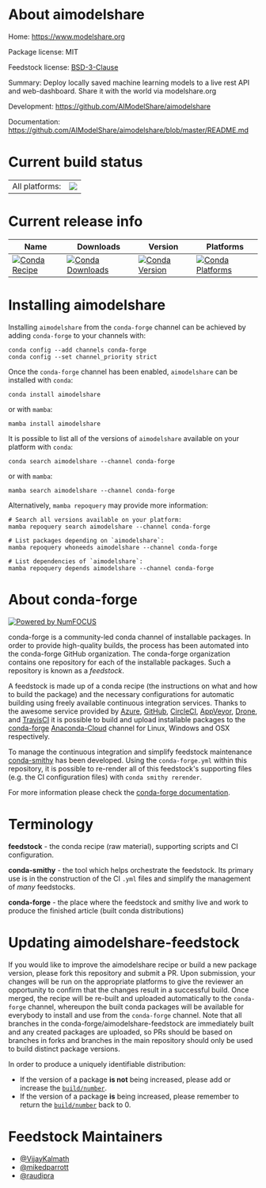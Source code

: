 About aimodelshare
==================

Home: https://www.modelshare.org

Package license: MIT

Feedstock license: [BSD-3-Clause](https://github.com/conda-forge/aimodelshare-feedstock/blob/main/LICENSE.txt)

Summary: Deploy locally saved machine learning models to a live rest API and web-dashboard.  Share it with the world via modelshare.org

Development: https://github.com/AIModelShare/aimodelshare

Documentation: https://github.com/AIModelShare/aimodelshare/blob/master/README.md

Current build status
====================


<table><tr><td>All platforms:</td>
    <td>
      <a href="https://dev.azure.com/conda-forge/feedstock-builds/_build/latest?definitionId=15330&branchName=main">
        <img src="https://dev.azure.com/conda-forge/feedstock-builds/_apis/build/status/aimodelshare-feedstock?branchName=main">
      </a>
    </td>
  </tr>
</table>

Current release info
====================

| Name | Downloads | Version | Platforms |
| --- | --- | --- | --- |
| [![Conda Recipe](https://img.shields.io/badge/recipe-aimodelshare-green.svg)](https://anaconda.org/conda-forge/aimodelshare) | [![Conda Downloads](https://img.shields.io/conda/dn/conda-forge/aimodelshare.svg)](https://anaconda.org/conda-forge/aimodelshare) | [![Conda Version](https://img.shields.io/conda/vn/conda-forge/aimodelshare.svg)](https://anaconda.org/conda-forge/aimodelshare) | [![Conda Platforms](https://img.shields.io/conda/pn/conda-forge/aimodelshare.svg)](https://anaconda.org/conda-forge/aimodelshare) |

Installing aimodelshare
=======================

Installing `aimodelshare` from the `conda-forge` channel can be achieved by adding `conda-forge` to your channels with:

```
conda config --add channels conda-forge
conda config --set channel_priority strict
```

Once the `conda-forge` channel has been enabled, `aimodelshare` can be installed with `conda`:

```
conda install aimodelshare
```

or with `mamba`:

```
mamba install aimodelshare
```

It is possible to list all of the versions of `aimodelshare` available on your platform with `conda`:

```
conda search aimodelshare --channel conda-forge
```

or with `mamba`:

```
mamba search aimodelshare --channel conda-forge
```

Alternatively, `mamba repoquery` may provide more information:

```
# Search all versions available on your platform:
mamba repoquery search aimodelshare --channel conda-forge

# List packages depending on `aimodelshare`:
mamba repoquery whoneeds aimodelshare --channel conda-forge

# List dependencies of `aimodelshare`:
mamba repoquery depends aimodelshare --channel conda-forge
```


About conda-forge
=================

[![Powered by
NumFOCUS](https://img.shields.io/badge/powered%20by-NumFOCUS-orange.svg?style=flat&colorA=E1523D&colorB=007D8A)](https://numfocus.org)

conda-forge is a community-led conda channel of installable packages.
In order to provide high-quality builds, the process has been automated into the
conda-forge GitHub organization. The conda-forge organization contains one repository
for each of the installable packages. Such a repository is known as a *feedstock*.

A feedstock is made up of a conda recipe (the instructions on what and how to build
the package) and the necessary configurations for automatic building using freely
available continuous integration services. Thanks to the awesome service provided by
[Azure](https://azure.microsoft.com/en-us/services/devops/), [GitHub](https://github.com/),
[CircleCI](https://circleci.com/), [AppVeyor](https://www.appveyor.com/),
[Drone](https://cloud.drone.io/welcome), and [TravisCI](https://travis-ci.com/)
it is possible to build and upload installable packages to the
[conda-forge](https://anaconda.org/conda-forge) [Anaconda-Cloud](https://anaconda.org/)
channel for Linux, Windows and OSX respectively.

To manage the continuous integration and simplify feedstock maintenance
[conda-smithy](https://github.com/conda-forge/conda-smithy) has been developed.
Using the ``conda-forge.yml`` within this repository, it is possible to re-render all of
this feedstock's supporting files (e.g. the CI configuration files) with ``conda smithy rerender``.

For more information please check the [conda-forge documentation](https://conda-forge.org/docs/).

Terminology
===========

**feedstock** - the conda recipe (raw material), supporting scripts and CI configuration.

**conda-smithy** - the tool which helps orchestrate the feedstock.
                   Its primary use is in the construction of the CI ``.yml`` files
                   and simplify the management of *many* feedstocks.

**conda-forge** - the place where the feedstock and smithy live and work to
                  produce the finished article (built conda distributions)


Updating aimodelshare-feedstock
===============================

If you would like to improve the aimodelshare recipe or build a new
package version, please fork this repository and submit a PR. Upon submission,
your changes will be run on the appropriate platforms to give the reviewer an
opportunity to confirm that the changes result in a successful build. Once
merged, the recipe will be re-built and uploaded automatically to the
`conda-forge` channel, whereupon the built conda packages will be available for
everybody to install and use from the `conda-forge` channel.
Note that all branches in the conda-forge/aimodelshare-feedstock are
immediately built and any created packages are uploaded, so PRs should be based
on branches in forks and branches in the main repository should only be used to
build distinct package versions.

In order to produce a uniquely identifiable distribution:
 * If the version of a package **is not** being increased, please add or increase
   the [``build/number``](https://docs.conda.io/projects/conda-build/en/latest/resources/define-metadata.html#build-number-and-string).
 * If the version of a package **is** being increased, please remember to return
   the [``build/number``](https://docs.conda.io/projects/conda-build/en/latest/resources/define-metadata.html#build-number-and-string)
   back to 0.

Feedstock Maintainers
=====================

* [@VijayKalmath](https://github.com/VijayKalmath/)
* [@mikedparrott](https://github.com/mikedparrott/)
* [@raudipra](https://github.com/raudipra/)

